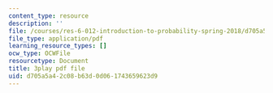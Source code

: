 ```yaml
---
content_type: resource
description: ''
file: /courses/res-6-012-introduction-to-probability-spring-2018/d705a5a42c08b63d0d061743659623d9_HDvYPl8D8Bs.pdf
file_type: application/pdf
learning_resource_types: []
ocw_type: OCWFile
resourcetype: Document
title: 3play pdf file
uid: d705a5a4-2c08-b63d-0d06-1743659623d9
---
```

